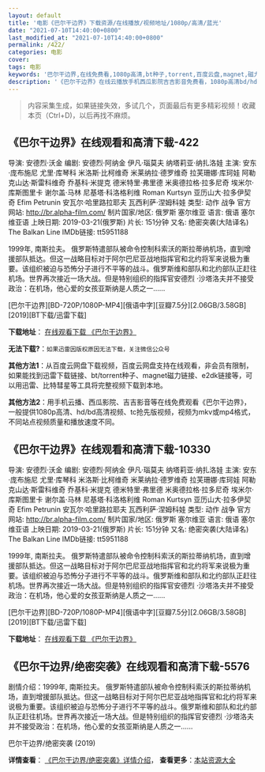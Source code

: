 ```yaml
---
layout: default
title: '电影《巴尔干边界》下载资源/在线播放/视频地址/1080p/高清/蓝光'
date: "2021-07-10T14:40:00+0800"
last_modified_at: "2021-07-10T14:40:00+0800"
permalink: /422/
categories: 电影
cover:
tags: 电影
keywords: '巴尔干边界,在线免费看,1080p高清,bt种子,torrent,百度云盘,magnet,磁力链,迅雷下载资源'
description: '《巴尔干边界》在线云播放手机西瓜影院吉吉影音免费看，1080p高清bd/hd未删减完整版和tc抢先枪版，mkv/mp4格式，附带bt/torrent种子、magnet/磁力链、百度云盘、网盘资源迅雷下载链接'
---
```


>内容采集生成，如果链接失效，多试几个，页面最后有更多精彩视频！收藏本页（Ctrl+D)，以后再找不麻烦。


## 《巴尔干边界》在线观看和高清下载-422

导演: 安德烈·沃金 编剧: 安德烈·阿纳金 伊凡·瑙莫夫 纳塔莉亚·纳扎洛娃 主演: 安东·庞布施尼 尤里·库琴科 米洛斯·比柯维奇 米莱纳拉·德罗维奇 拉芙珊娜·库珂娃 阿勒克山达·斯雷科维奇 乔基科·米提克 德米特里·弗里德 米奥德拉格·拉多尼奇 埃米尔·库斯图里卡 谢尔盖·马林 尼基塔·科洛格利维 Roman Kurtsyn 亚历山大·拉多伊契奇 Efim Petrunin 安瓦尔·哈里路拉耶夫 瓦西利萨·涅姆科娃 类型: 动作 战争 官方网站: http://br.alpha-film.com/ 制片国家/地区: 俄罗斯 塞尔维亚 语言: 俄语 塞尔维亚语 上映日期: 2019-03-21(俄罗斯) 片长: 151分钟 又名: 绝密突袭(大陆译名) The Balkan Line IMDb链接: tt5951188

1999年, 南斯拉夫。 俄罗斯特遣部队被命令控制科索沃的斯拉蒂纳机场，直到增援部队抵达。但这一战略目标对于阿尔巴尼亚战地指挥官和北约将军来说极为重要。该组织被迫与恐怖分子进行不平等的战斗。俄罗斯维和部队和北约部队正赶往机场。世界再次接近一场大战。但是特别组织的指挥官安德烈 ·沙塔洛夫并不接受政治：在机场，他心爱的女孩亚斯纳是人质之一……


[巴尔干边界][BD-720P/1080P-MP4][俄语中字][豆瓣7.5分][2.06GB/3.58GB][2019][BT下载/迅雷下载]

**下载地址**： [在线观看下载 《巴尔干边界》](https://www.btdx8.com/torrent/begbj_2019.html) 


**无法下载?**：`如果迅雷因版权原因无法下载，关注微信公众号 `

**其他方法1**：从百度云网盘下载视频，百度云网盘支持在线观看，非会员有限制，如果能找到迅雷下载链接、bt/torrent种子、magnet磁力链接、e2dk链接等，可以用迅雷、比特彗星等工具将完整视频下载到本地。

**其他方法2**：用手机云播、西瓜影院、吉吉影音等在线免费观看《巴尔干边界》，一般提供1080p高清、hd/bd高清视频、tc抢先版视频，视频为mkv或mp4格式，不同站点视频质量和播放速度不同。


## 《巴尔干边界》在线观看和高清下载-10330

导演: 安德烈·沃金 编剧: 安德烈·阿纳金 伊凡·瑙莫夫 纳塔莉亚·纳扎洛娃 主演: 安东·庞布施尼 尤里·库琴科 米洛斯·比柯维奇 米莱纳拉·德罗维奇 拉芙珊娜·库珂娃 阿勒克山达·斯雷科维奇 乔基科·米提克 德米特里·弗里德 米奥德拉格·拉多尼奇 埃米尔·库斯图里卡 谢尔盖·马林 尼基塔·科洛格利维 Roman Kurtsyn 亚历山大·拉多伊契奇 Efim Petrunin 安瓦尔·哈里路拉耶夫 瓦西利萨·涅姆科娃 类型: 动作 战争 官方网站: http://br.alpha-film.com/ 制片国家/地区: 俄罗斯 塞尔维亚 语言: 俄语 塞尔维亚语 上映日期: 2019-03-21(俄罗斯) 片长: 151分钟 又名: 绝密突袭(大陆译名) The Balkan Line IMDb链接: tt5951188

1999年, 南斯拉夫。 俄罗斯特遣部队被命令控制科索沃的斯拉蒂纳机场，直到增援部队抵达。但这一战略目标对于阿尔巴尼亚战地指挥官和北约将军来说极为重要。该组织被迫与恐怖分子进行不平等的战斗。俄罗斯维和部队和北约部队正赶往机场。世界再次接近一场大战。但是特别组织的指挥官安德烈 ·沙塔洛夫并不接受政治：在机场，他心爱的女孩亚斯纳是人质之一……


[巴尔干边界][BD-720P/1080P-MP4][俄语中字][豆瓣7.5分][2.06GB/3.58GB][2019][BT下载/迅雷下载]

**下载地址**： [在线观看下载 《巴尔干边界》](https://www.btdx8.com/torrent/begbj_2019.html) 


## 《巴尔干边界/绝密突袭》在线观看和高清下载-5576

剧情介绍：1999年, 南斯拉夫。 俄罗斯特遣部队被命令控制科索沃的斯拉蒂纳机场，直到增援部队抵达。但这一战略目标对于阿尔巴尼亚战地指挥官和北约将军来说极为重要。该组织被迫与恐怖分子进行不平等的战斗。俄罗斯维和部队和北约部队正赶往机场。世界再次接近一场大战。但是特别组织的指挥官安德烈 ·沙塔洛夫并不接受政治：在机场，他心爱的女孩亚斯纳是人质之一......


巴尔干边界/绝密突袭 (2019)

**详情查看**： [《巴尔干边界/绝密突袭》详情介绍](/movie/5576/)， **查看更多**：[本站资源大全](/movie/t/all/)

